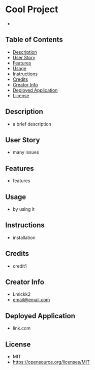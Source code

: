 

  # Cool Project

  - 

  ## Table of Contents

  * [Description](#description)
  * [User Story](#story)
  * [Features](#features)
  * [Usage](#usage)
  * [Instructions](#instructions)
  * [Credits](#credits)
  * [Creator Info](#github)
  * [Deployed Application](#deployed)
  * [License](#license)

  ## Description
  - a brief description

  ## User Story
  - many issues

  ## Features
  - features

  ## Usage
  - by using it

  ## Instructions
  - installation

  ## Credits
  - credit1

  ## Creator Info
  - Lmickk2
  - email@email.com

  ## Deployed Application
  - link.com

  ## License
  - MIT
  - https://opensource.org/licenses/MIT
